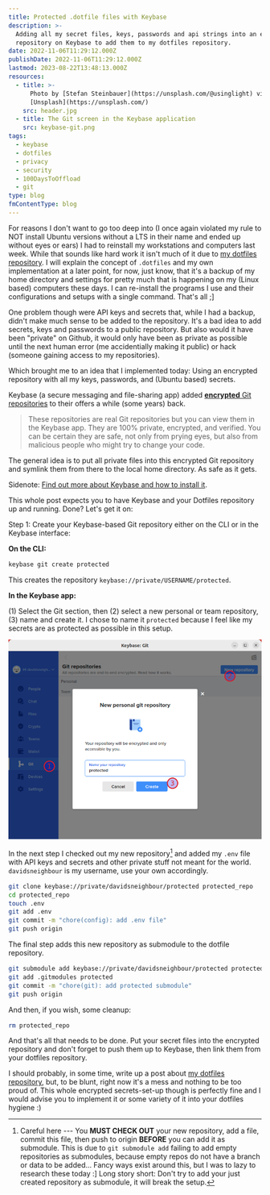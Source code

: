 ```yaml
---
title: Protected .dotfile files with Keybase
description: >-
  Adding all my secret files, keys, passwords and api strings into an encrypted
  repository on Keybase to add them to my dotfiles repository.
date: 2022-11-06T11:29:12.000Z
publishDate: 2022-11-06T11:29:12.000Z
lastmod: 2023-08-22T13:48:13.000Z
resources:
  - title: >-
      Photo by [Stefan Steinbauer](https://unsplash.com/@usinglight) via
      [Unsplash](https://unsplash.com/)
    src: header.jpg
  - title: The Git screen in the Keybase application
    src: keybase-git.png
tags:
  - keybase
  - dotfiles
  - privacy
  - security
  - 100DaysToOffload
  - git
type: blog
fmContentType: blog
---
```


For reasons I don't want to go too deep into (I once again violated my rule to NOT install Ubuntu versions without a LTS in their name and ended up without eyes or ears) I had to reinstall my workstations and computers last week. While that sounds like hard work it isn't much of it due to [my dotfiles repository][1]. I will explain the concept of `.dotfiles` and my own implementation at a later point, for now, just know, that it's a backup of my home directory and settings for pretty much that is happening on my (Linux based) computers these days. I can re-install the programs I use and their configurations and setups with a single command. That's all ;]

One problem though were API keys and secrets that, while I had a backup, didn't make much sense to be added to the repository. It's a bad idea to add secrets, keys and passwords to a public repository. But also would it have been "private" on Github, it would only have been as private as possible until the next human error (me accidentially making it public) or hack (someone gaining access to my repositories).

Which brought me to an idea that I implemented today: Using an encrypted repository with all my keys, passwords, and (Ubuntu based) secrets.

Keybase (a secure messaging and file-sharing app) added [**encrypted** Git repositories][2] to their offers a while (some years) back.

> These repositories are real Git repositories but you can view them in the Keybase app. They are 100% private, encrypted, and verified. You can be certain they are safe, not only from prying eyes, but also from malicious people who might try to change your code.

The general idea is to put all private files into this encrypted Git repository and symlink them from there to the local home directory. As safe as it gets.

Sidenote: [Find out more about Keybase and how to install it][3].

This whole post expects you to have Keybase and your Dotfiles repository up and running. Done? Let's get it on:

Step 1: Create your Keybase-based Git repository either on the CLI or in the Keybase interface:

**On the CLI:**

```bash
keybase git create protected
```

This creates the repository `keybase://private/USERNAME/protected`.

**In the Keybase app:**

(1) Select the Git section, then (2) select a new personal or team repository, (3) name and create it. I chose to name it `protected` because I feel like my secrets are as protected as possible in this setup.

![The Git screen in the Keybase application](keybase-git.png)

In the next step I checked out my new repository[^1] and added my `.env` file with API keys and secrets and other private stuff not meant for the world. `davidsneighbour` is my username, use your own accordingly.

```bash
git clone keybase://private/davidsneighbour/protected protected_repo
cd protected_repo
touch .env
git add .env
git commit -m "chore(config): add .env file"
git push origin
```

The final step adds this new repository as submodule to the dotfile repository.

```bash
git submodule add keybase://private/davidsneighbour/protected protected
git add .gitmodules protected
git commit -m "chore(git): add protected submodule"
git push origin
```

And then, if you wish, some cleanup:

```bash
rm protected_repo
```

And that's all that needs to be done. Put your secret files into the encrypted repository and don't forget to push them up to Keybase, then link them from your dotfiles repository.

I should probably, in some time, write up a post about [my dotfiles repository][1], but, to be blunt, right now it's a mess and nothing to be too proud of. This whole encrypted secrets-set-up though is perfectly fine and I would advise you to implement it or some variety of it into your dotfiles hygiene :)

[1]: https://github.com/davidsneighbour/dotfiles
[2]: https://book.keybase.io/git
[3]: https://book.keybase.io/

[^1]: Careful here --- You **MUST CHECK OUT** your new repository, add a file, commit this file, then push to origin **BEFORE** you can add it as submodule. This is due to `git submodule add` failing to add empty repositories as submodules, because empty repos do not have a branch or data to be added… Fancy ways exist around this, but I was to lazy to research these today :] Long story short: Don't try to add your just created repository as submodule, it will break the setup.
